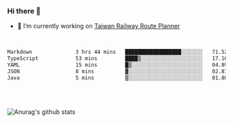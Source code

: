 ### Hi there 👋

- 🔭 I’m currently working on [Taiwan Railway Route Planner](https://github.com/Taiwan-Railway-Route-Planner)

<br/>

<!--START_SECTION:waka-->

```txt
Markdown              3 hrs 44 mins   ██████████████████░░░░░░░   71.52 %
TypeScript            53 mins         ████▒░░░░░░░░░░░░░░░░░░░░   17.16 %
YAML                  15 mins         █▒░░░░░░░░░░░░░░░░░░░░░░░   04.89 %
JSON                  8 mins          ▓░░░░░░░░░░░░░░░░░░░░░░░░   02.87 %
Java                  5 mins          ▒░░░░░░░░░░░░░░░░░░░░░░░░   01.80 %
```

<!--END_SECTION:waka-->

<br/>
<br/>

![Anurag's github stats](https://github-readme-stats.vercel.app/api?username=DepickereSven&show_icons=true&theme=tokyonight)



<!--
**DepickereSven/DepickereSven** is a ✨ _special_ ✨ repository because its `README.md` (this file) appears on your GitHub profile.

Here are some ideas to get you started:

- 🔭 I’m currently working on ...
- 🌱 I’m currently learning ...
- 👯 I’m looking to collaborate on ...
- 🤔 I’m looking for help with ...
- 💬 Ask me about ...
- 📫 How to reach me: ...
- 😄 Pronouns: ...
- ⚡ Fun fact: ...
-->
